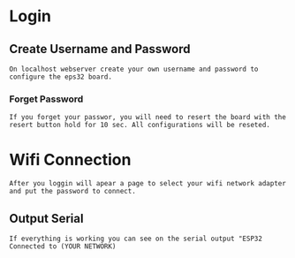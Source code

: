 # Login
## Create Username and Password

    On localhost webserver create your own username and password to configure the eps32 board.

### Forget Password

    If you forget your passwor, you will need to resert the board with the resert button hold for 10 sec. All configurations will be reseted.

# Wifi Connection

    After you loggin will apear a page to select your wifi network adapter and put the password to connect.

## Output Serial

    If everything is working you can see on the serial output "ESP32 Connected to (YOUR NETWORK)
    